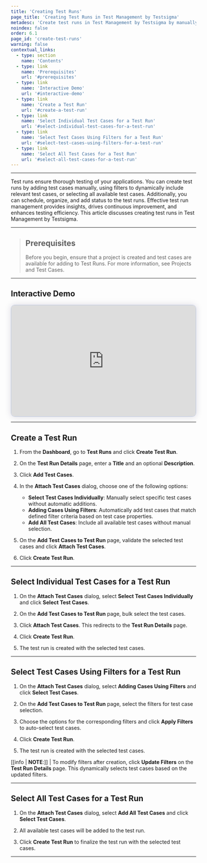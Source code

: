 ```yaml
---
title: 'Creating Test Runs'
page_title: 'Creating Test Runs in Test Management by Testsigma'
metadesc: 'Create test runs in Test Management by Testsigma by manually adding test cases, applying filters, or selecting all and ensure thorough testing of your applications'
noindex: false
order: 6.1
page_id: 'create-test-runs'
warning: false
contextual_links:
  - type: section
    name: 'Contents'
  - type: link
    name: 'Prerequisites'
    url: '#prerequisites'
  - type: link
    name: 'Interactive Demo'
    url: '#interactive-demo'
  - type: link
    name: 'Create a Test Run'
    url: '#create-a-test-run'
  - type: link
    name: 'Select Individual Test Cases for a Test Run'
    url: '#select-individual-test-cases-for-a-test-run'
  - type: link
    name: 'Select Test Cases Using Filters for a Test Run'
    url: '#select-test-cases-using-filters-for-a-test-run'
  - type: link
    name: 'Select All Test Cases for a Test Run'
    url: '#select-all-test-cases-for-a-test-run'
---
```


---

Test runs ensure thorough testing of your applications. You can create test runs by adding test cases manually, using filters to dynamically include relevant test cases, or selecting all available test cases. Additionally, you can schedule, organize, and add status to the test runs. Effective test run management provides insights, drives continuous improvement, and enhances testing efficiency. This article discusses creating test runs in Test Management by Testsigma.

---

> ## **Prerequisites**
>
> Before you begin, ensure that a project is created and test cases are available for adding to Test Runs. For more information, see Projects and Test Cases.

---

## **Interactive Demo**

<div>
  <script async src="https://js.storylane.io/js/v2/storylane.js"></script>
  <div class="sl-embed" style="position:relative;padding-bottom:calc(55.44% + 25px);width:100%;height:0;transform:scale(1)">
    <iframe loading="lazy" class="sl-demo" src="https://app.storylane.io/demo/c06lu6f5vjoz?embed=inline" name="sl-embed" allow="fullscreen" allowfullscreen style="position:absolute;top:0;left:0;width:100%!important;height:100%!important;border:1px solid rgba(63,95,172,0.35);box-shadow: 0px 0px 18px rgba(26, 19, 72, 0.15);border-radius:10px;box-sizing:border-box;"></iframe>
  </div>
</div>

---

## **Create a Test Run**

1. From the **Dashboard**, go to **Test Runs** and click **Create Test Run**.

2. On the **Test Run Details** page, enter a **Title** and an optional **Description**.

3. Click **Add Test Cases**.

4. In the **Attach Test Cases** dialog, choose one of the following options:

   - **Select Test Cases Individually**: Manually select specific test cases without automatic additions.
   - **Adding Cases Using Filters**: Automatically add test cases that match defined filter criteria based on test case properties.
   - **Add All Test Cases**: Include all available test cases without manual selection.

5. On the **Add Test Cases to Test Run** page, validate the selected test cases and click **Attach Test Cases**.

6. Click **Create Test Run**.

---

## **Select Individual Test Cases for a Test Run**

1. On the **Attach Test Cases** dialog, select **Select Test Cases Individually** and click **Select Test Cases**.

2. On the **Add Test Cases to Test Run** page, bulk select the test cases.

3. Click **Attach Test Cases**. This redirects to the **Test Run Details** page.

4. Click **Create Test Run**.

5. The test run is created with the selected test cases.

---

## **Select Test Cases Using Filters for a Test Run**

1. On the **Attach Test Cases** dialog, select **Adding Cases Using Filters** and click **Select Test Cases**.

2. On the **Add Test Cases to Test Run** page, select the filters for test case selection.

3. Choose the options for the corresponding filters and click **Apply Filters** to auto-select test cases.

4. Click **Create Test Run**.

5. The test run is created with the selected test cases.

[[info | **NOTE**:]]
| To modify filters after creation, click **Update Filters** on the **Test Run Details** page. This dynamically selects test cases based on the updated filters.

---

## **Select All Test Cases for a Test Run**

1. On the **Attach Test Cases** dialog, select **Add All Test Cases** and click **Select Test Cases**.

2. All available test cases will be added to the test run.

3. Click **Create Test Run** to finalize the test run with the selected test cases.

---
